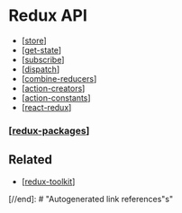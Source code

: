 # Redux API

- [[store]]
- [[get-state]]
- [[subscribe]]
- [[dispatch]]
- [[combine-reducers]]
- [[action-creators]]
- [[action-constants]]
- [[react-redux]]

### [[redux-packages]]

## Related

- [[redux-toolkit]]

[//begin]: # "Autogenerated link references for markdown compatibility"
[store]: store "Store"
[get-state]: get-state "getState"
[subscribe]: subscribe "Subscribe"
[dispatch]: dispatch "dispatch"
[combine-reducers]: combine-reducers "combineReducers"
[action-creators]: action-creators "Action Creators"
[action-constants]: action-constants "Action Constants"
[react-redux]: ../react-redux/react-redux "React Redux v7.0"
[redux-packages]: ../redux-packages/redux-packages "Redux Packages"
[redux-toolkit]: ../redux-toolkit/redux-toolkit "Redux Tookit"
[//end]: # "Autogenerated link references"s"
